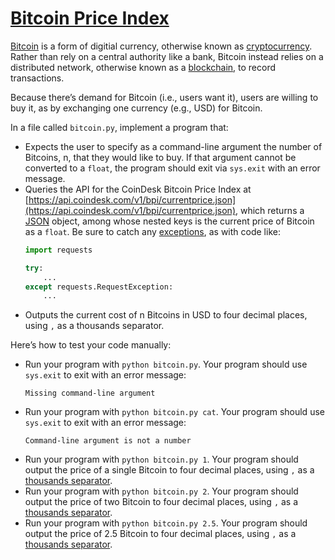 # [**Bitcoin Price Index**](https://cs50.harvard.edu/python/2022/psets/4/bitcoin/)
[Bitcoin](https://en.wikipedia.org/wiki/Bitcoin) is a form of digitial currency, otherwise known as [cryptocurrency](https://en.wikipedia.org/wiki/Cryptocurrency). Rather than rely on a central authority like a bank, Bitcoin instead relies on a distributed network, otherwise known as a [blockchain](https://en.wikipedia.org/wiki/Blockchain), to record transactions.

Because there’s demand for Bitcoin (i.e., users want it), users are willing to buy it, as by exchanging one currency (e.g., USD) for Bitcoin.

In a file called `bitcoin.py`, implement a program that:

  * Expects the user to specify as a command-line argument the number of Bitcoins, n, that they would like to buy. If that argument cannot be converted to a `float`, the program should exit via `sys.exit` with an error message.
  * Queries the API for the CoinDesk Bitcoin Price Index at [https://api.coindesk.com/v1/bpi/currentprice.json](https://api.coindesk.com/v1/bpi/currentprice.json), which returns a [JSON](https://en.wikipedia.org/wiki/JSON) object, among whose nested keys is the current price of Bitcoin as a `float`. Be sure to catch any [exceptions](https://requests.readthedocs.io/en/latest/api/#exceptions), as with code like:
    ```py
    import requests
    
    try:
        ...
    except requests.RequestException:
        ...
    ```
  * Outputs the current cost of n Bitcoins in USD to four decimal places, using `,` as a thousands separator.

Here’s how to test your code manually:

  * Run your program with `python bitcoin.py`. Your program should use `sys.exit` to exit with an error message:
    ```
    Missing command-line argument   
    ```
  * Run your program with `python bitcoin.py cat`. Your program should use `sys.exit` to exit with an error message:
    ```
    Command-line argument is not a number
    ```
  * Run your program with `python bitcoin.py 1`. Your program should output the price of a single Bitcoin to four decimal places, using `,` as a [thousands separator](https://docs.python.org/3/library/string.html#formatspec).
  * Run your program with `python bitcoin.py 2`. Your program should output the price of two Bitcoin to four decimal places, using `,` as a [thousands separator](https://docs.python.org/3/library/string.html#formatspec).
  * Run your program with `python bitcoin.py 2.5`. Your program should output the price of 2.5 Bitcoin to four decimal places, using `,` as a [thousands separator](https://docs.python.org/3/library/string.html#formatspec). 
